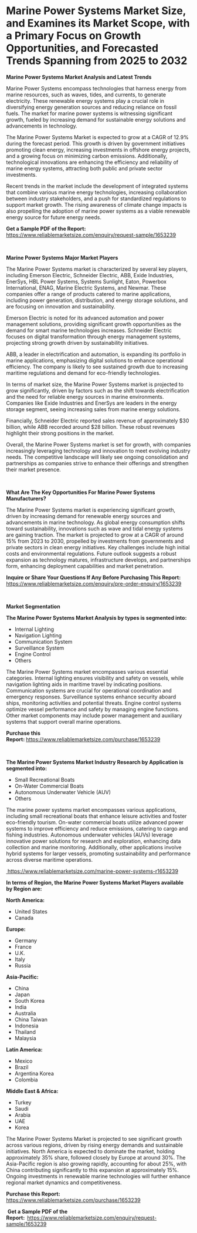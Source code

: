 <p><h1>Marine Power Systems Market Size, and Examines its Market Scope, with a Primary Focus on Growth Opportunities, and Forecasted Trends Spanning from 2025 to 2032</h1></p><p><strong>Marine Power Systems Market Analysis and Latest Trends</strong></p>
<p><p>Marine Power Systems encompass technologies that harness energy from marine resources, such as waves, tides, and currents, to generate electricity. These renewable energy systems play a crucial role in diversifying energy generation sources and reducing reliance on fossil fuels. The market for marine power systems is witnessing significant growth, fueled by increasing demand for sustainable energy solutions and advancements in technology. </p><p>The Marine Power Systems Market is expected to grow at a CAGR of 12.9% during the forecast period. This growth is driven by government initiatives promoting clean energy, increasing investments in offshore energy projects, and a growing focus on minimizing carbon emissions. Additionally, technological innovations are enhancing the efficiency and reliability of marine energy systems, attracting both public and private sector investments. </p><p>Recent trends in the market include the development of integrated systems that combine various marine energy technologies, increasing collaboration between industry stakeholders, and a push for standardized regulations to support market growth. The rising awareness of climate change impacts is also propelling the adoption of marine power systems as a viable renewable energy source for future energy needs.</p></p>
<p><strong>Get a Sample PDF of the Report:&nbsp;</strong> <a href="https://www.reliablemarketsize.com/enquiry/request-sample/1653239?utm_campaign=3619&utm_medium=2&utm_source=Github&utm_content=ia&utm_term=16042025&utm_id=marine-power-systems">https://www.reliablemarketsize.com/enquiry/request-sample/1653239</a></p>
<p>&nbsp;</p>
<p><strong>Marine Power Systems Major Market Players</strong></p>
<p><p>The Marine Power Systems market is characterized by several key players, including Emerson Electric, Schneider Electric, ABB, Exide Industries, EnerSys, HBL Power Systems, Systems Sunlight, Eaton, Powerbox International, ENAG, Marine Electric Systems, and Newmar. These companies offer a range of products catered to marine applications, including power generation, distribution, and energy storage solutions, and are focusing on innovation and sustainability.</p><p>Emerson Electric is noted for its advanced automation and power management solutions, providing significant growth opportunities as the demand for smart marine technologies increases. Schneider Electric focuses on digital transformation through energy management systems, projecting strong growth driven by sustainability initiatives.</p><p>ABB, a leader in electrification and automation, is expanding its portfolio in marine applications, emphasizing digital solutions to enhance operational efficiency. The company is likely to see sustained growth due to increasing maritime regulations and demand for eco-friendly technologies.</p><p>In terms of market size, the Marine Power Systems market is projected to grow significantly, driven by factors such as the shift towards electrification and the need for reliable energy sources in marine environments. Companies like Exide Industries and EnerSys are leaders in the energy storage segment, seeing increasing sales from marine energy solutions.</p><p>Financially, Schneider Electric reported sales revenue of approximately $30 billion, while ABB recorded around $28 billion. These robust revenues highlight their strong positions in the market.</p><p>Overall, the Marine Power Systems market is set for growth, with companies increasingly leveraging technology and innovation to meet evolving industry needs. The competitive landscape will likely see ongoing consolidation and partnerships as companies strive to enhance their offerings and strengthen their market presence.</p></p>
<p>&nbsp;</p>
<p><strong>What Are The Key Opportunities For Marine Power Systems Manufacturers?</strong></p>
<p><p>The Marine Power Systems market is experiencing significant growth, driven by increasing demand for renewable energy sources and advancements in marine technology. As global energy consumption shifts toward sustainability, innovations such as wave and tidal energy systems are gaining traction. The market is projected to grow at a CAGR of around 15% from 2023 to 2030, propelled by investments from governments and private sectors in clean energy initiatives. Key challenges include high initial costs and environmental regulations. Future outlook suggests a robust expansion as technology matures, infrastructure develops, and partnerships form, enhancing deployment capabilities and market penetration.</p></p>
<p><strong>Inquire or Share Your Questions If Any Before Purchasing This Report:</strong> <a href="https://www.reliablemarketsize.com/enquiry/pre-order-enquiry/1653239?utm_campaign=3619&utm_medium=2&utm_source=Github&utm_content=ia&utm_term=16042025&utm_id=marine-power-systems">https://www.reliablemarketsize.com/enquiry/pre-order-enquiry/1653239</a></p>
<p>&nbsp;</p>
<p><strong>Market Segmentation</strong></p>
<p><strong>The Marine Power Systems Market Analysis by types is segmented into:</strong></p>
<p><ul><li>Internal Lighting</li><li>Navigation Lighting</li><li>Communication System</li><li>Surveillance System</li><li>Engine Control</li><li>Others</li></ul></p>
<p><p>The Marine Power Systems market encompasses various essential categories. Internal lighting ensures visibility and safety on vessels, while navigation lighting aids in maritime travel by indicating positions. Communication systems are crucial for operational coordination and emergency responses. Surveillance systems enhance security aboard ships, monitoring activities and potential threats. Engine control systems optimize vessel performance and safety by managing engine functions. Other market components may include power management and auxiliary systems that support overall marine operations.</p></p>
<p><strong>Purchase this Report:&nbsp;</strong><a href="https://www.reliablemarketsize.com/purchase/1653239?utm_campaign=3619&utm_medium=2&utm_source=Github&utm_content=ia&utm_term=16042025&utm_id=marine-power-systems">https://www.reliablemarketsize.com/purchase/1653239</a></p>
<p>&nbsp;</p>
<p><strong>The Marine Power Systems Market Industry Research by Application is segmented into:</strong></p>
<p><ul><li>Small Recreational Boats</li><li>On-Water Commercial Boats</li><li>Autonomous Underwater Vehicle (AUV)</li><li>Others</li></ul></p>
<p><p>The marine power systems market encompasses various applications, including small recreational boats that enhance leisure activities and foster eco-friendly tourism. On-water commercial boats utilize advanced power systems to improve efficiency and reduce emissions, catering to cargo and fishing industries. Autonomous underwater vehicles (AUVs) leverage innovative power solutions for research and exploration, enhancing data collection and marine monitoring. Additionally, other applications involve hybrid systems for larger vessels, promoting sustainability and performance across diverse maritime operations.</p></p>
<p><a href="https://www.reliablemarketsize.com/marine-power-systems-r1653239?utm_campaign=3619&utm_medium=2&utm_source=Github&utm_content=ia&utm_term=16042025&utm_id=marine-power-systems">&nbsp;https://www.reliablemarketsize.com/marine-power-systems-r1653239</a></p>
<p><strong>In terms of Region, the Marine Power Systems Market Players available by Region are:</strong></p>
<p>
    <p> <strong> North America: </strong>
        <ul>
            <li>United States</li>
            <li>Canada</li>
        </ul>
        </p> 
    <p> <strong> Europe: </strong>
        <ul>
            <li>Germany</li>
            <li>France</li>
            <li>U.K.</li>
            <li>Italy</li>
            <li>Russia</li>
        </ul>
        </p> 
    <p> <strong> Asia-Pacific: </strong>
        <ul>
            <li>China</li>
            <li>Japan</li>
            <li>South Korea</li>
            <li>India</li>
            <li>Australia</li>
            <li>China Taiwan</li>
            <li>Indonesia</li>
            <li>Thailand</li>
            <li>Malaysia</li>
        </ul>
        </p> 
    <p> <strong> Latin America: </strong>
        <ul>
            <li>Mexico</li>
            <li>Brazil</li>
            <li>Argentina Korea</li>
            <li>Colombia</li>
        </ul>
        </p> 
    <p> <strong> Middle East & Africa: </strong>
        <ul>
            <li>Turkey</li>
            <li>Saudi</li>
            <li>Arabia</li>
            <li>UAE</li>
            <li>Korea</li>
        </ul>
    </p>
    </p>
<p><p>The Marine Power Systems Market is projected to see significant growth across various regions, driven by rising energy demands and sustainable initiatives. North America is expected to dominate the market, holding approximately 35% share, followed closely by Europe at around 30%. The Asia-Pacific region is also growing rapidly, accounting for about 25%, with China contributing significantly to this expansion at approximately 15%. Ongoing investments in renewable marine technologies will further enhance regional market dynamics and competitiveness.</p></p>
<p><strong>Purchase this Report: </strong><a href="https://www.reliablemarketsize.com/purchase/1653239?utm_campaign=3619&utm_medium=2&utm_source=Github&utm_content=ia&utm_term=16042025&utm_id=marine-power-systems">https://www.reliablemarketsize.com/purchase/1653239</a></p>
<p>&nbsp;<strong>Get a Sample PDF of the Report:&nbsp;&nbsp;</strong><a href="https://www.reliablemarketsize.com/enquiry/request-sample/1653239?utm_campaign=3619&utm_medium=2&utm_source=Github&utm_content=ia&utm_term=16042025&utm_id=marine-power-systems">https://www.reliablemarketsize.com/enquiry/request-sample/1653239</a></p>
<p><strong></strong></p>
<p><p></p><p></p><p></p></p>